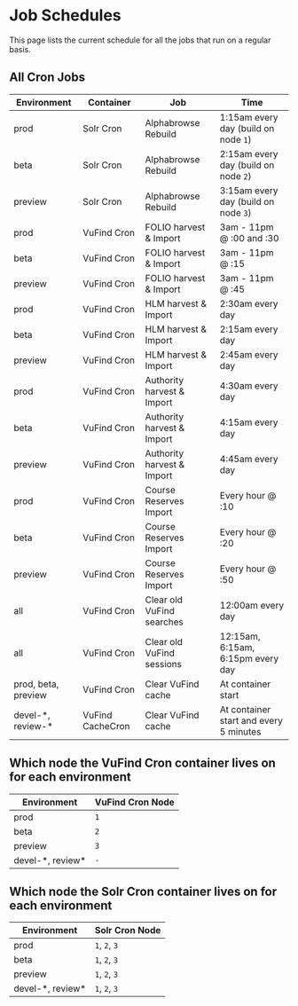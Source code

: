 # Job Schedules

This page lists the current schedule for all the jobs that run on a regular
basis.

## All Cron Jobs

| Environment         | Container        | Job                        | Time                                   |
| ------------------- | ---------------- | -------------------------- | -------------------------------------- |
| prod                | Solr Cron        | Alphabrowse Rebuild        | 1:15am every day (build on node `1`)   | 
| beta                | Solr Cron        | Alphabrowse Rebuild        | 2:15am every day (build on node `2`)   |
| preview             | Solr Cron        | Alphabrowse Rebuild        | 3:15am every day (build on node `3`)   |
| prod                | VuFind Cron      | FOLIO harvest & Import     | 3am - 11pm @ :00 and :30               |
| beta                | VuFind Cron      | FOLIO harvest & Import     | 3am - 11pm @ :15                       |
| preview             | VuFind Cron      | FOLIO harvest & Import     | 3am - 11pm @ :45                       |
| prod                | VuFind Cron      | HLM harvest & Import       | 2:30am every day                       |
| beta                | VuFind Cron      | HLM harvest & Import       | 2:15am every day                       |
| preview             | VuFind Cron      | HLM harvest & Import       | 2:45am every day                       |
| prod                | VuFind Cron      | Authority harvest & Import | 4:30am every day                       |
| beta                | VuFind Cron      | Authority harvest & Import | 4:15am every day                       |
| preview             | VuFind Cron      | Authority harvest & Import | 4:45am every day                       |
| prod                | VuFind Cron      | Course Reserves Import     | Every hour @ :10                       |
| beta                | VuFind Cron      | Course Reserves Import     | Every hour @ :20                       |
| preview             | VuFind Cron      | Course Reserves Import     | Every hour @ :50                       |
| all                 | VuFind Cron      | Clear old VuFind searches  | 12:00am every day                      |
| all                 | VuFind Cron      | Clear old VuFind sessions  | 12:15am, 6:15am, 6:15pm every day      |
| prod, beta, preview | VuFind Cron      | Clear VuFind cache         | At container start                     |
| devel-\*, review-\* | VuFind CacheCron | Clear VuFind cache         | At container start and every 5 minutes |


## Which node the VuFind Cron container lives on for each environment

| Environment        | VuFind Cron Node |
| ------------------ | ---------------- |
| prod               | `1`              |
| beta               | `2`              |
| preview            | `3`              |
| devel-\*, review\* |  `-`             |   

## Which node the Solr Cron container lives on for each environment

| Environment        | Solr Cron Node |
| ------------------ | -------------- |
| prod               | `1`, `2`, `3`  |
| beta               | `1`, `2`, `3`  |
| preview            | `1`, `2`, `3`  |
| devel-\*, review\* | `1`, `2`, `3`  |
